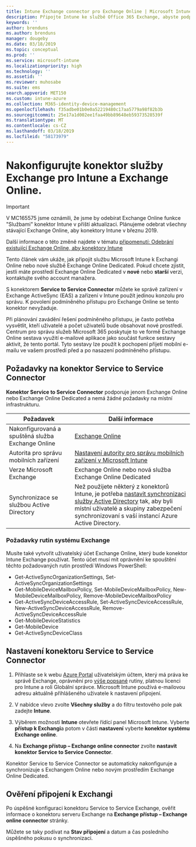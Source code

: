 ```yaml
---
title: Intune Exchange connector pro Exchange Online | Microsoft Intune
description: Připojte Intune ke službě Office 365 Exchange, abyste podporovali správu mobilních zařízení Exchange ActiveSync (MDM).
keywords: ''
author: brenduns
ms.author: brenduns
manager: dougeby
ms.date: 03/18/2019
ms.topic: conceptual
ms.prod: ''
ms.service: microsoft-intune
ms.localizationpriority: high
ms.technology: ''
ms.assetid: ''
ms.reviewer: muhosabe
ms.suite: ems
search.appverid: MET150
ms.custom: intune-azure
ms.collection: M365-identity-device-management
ms.openlocfilehash: f35adbe01b0e0a52219480c17aa5779a98f82b3b
ms.sourcegitcommit: 25e17a1d002ee1faa49bb89648eb59373528539f
ms.translationtype: MT
ms.contentlocale: cs-CZ
ms.lasthandoff: 03/18/2019
ms.locfileid: "58173979"
---
```

# <a name="configure-the-exchange-service-connector-for-intune-and-exchange-online"></a>Nakonfigurujte konektor služby Exchange pro Intune a Exchange Online.
> [!IMPORTANT]  
> V MC165575 jsme oznámili, že jsme by odebírat Exchange Online funkce "Službami" konektor Intune v příští aktualizaci. Plánujeme odebrat všechny stávající Exchange Online, aby konektory Intune v březnu 2019.
>  
>  Další informace o této změně najdete v tématu [připomenutí: Odebrání existující Exchange Online, aby konektory Intune](whats-new.md#reminder-removal-of-existing-exchange-online-to-intune-connectors-)

Tento článek vám ukáže, jak připojit službu Microsoft Intune k Exchangi Online nebo nové službě Exchange Online Dedicated. Pokud chcete zjistit, jestli máte prostředí Exchange Online Dedicated v **nové** nebo **starší** verzi, kontaktujte svého account manažera.

S konektorem **Service to Service Connector** můžete ke správě zařízení v Exchange ActiveSync (EAS) a zařízení v Intune použít jedinou konzolu pro správu.  K povolení podmíněného přístupu pro Exchange Online se tento konektor nevyžaduje.

Při plánování zavádění řešení podmíněného přístupu, je často potřeba vysvětlit, kteří uživatelé a počet uživatelů bude obsahovat nové prostředí. Centrum pro správu služeb Microsoft 365 poskytuje to ve formě Exchange Online sestava využití e-mailové aplikace jako součást funkce sestavy aktivit, že tento portál. Tyto sestavy lze použít k pochopení přijetí mobilní e-mailu ve vašem prostředí před a po nasazení podmíněného přístupu.

## <a name="service-to-service-connector-requirements"></a>Požadavky na konektor Service to Service Connector
**Konektor Service to Service Connector** podporuje jenom Exchange Online nebo Exchange Online Dedicated a nemá žádné požadavky na místní infrastrukturu. 


|              Požadavek               |                                                                                                            Další informace                                                                                                            |
|----------------------------------------|----------------------------------------------------------------------------------------------------------------------------------------------------------------------------------------------------------------------------------------|
| Nakonfigurovaná a spuštěná služba Exchange Online |                                                                                 [Exchange Online](https://technet.microsoft.com/library/jj200580.aspx)                                                                                 |
|   Autorita pro správu mobilních zařízení   |                                                       [Nastavení autority pro správu mobilních zařízení v Microsoft Intune](mdm-authority-set.md)                                                       |
|       Verze Microsoft Exchange       |                                                                                      Exchange Online nebo nová služba Exchange Online Dedicated                                                                                      |
|    Synchronizace se službou Active Directory    | Než použijete některý z konektorů Intune, je potřeba [nastavit synchronizaci služby Active Directory](/intune/users-add) tak, aby byli místní uživatelé a skupiny zabezpečení synchronizovaní s vaší instancí Azure Active Directory. |

### <a name="exchange-cmdlet-requirements"></a>Požadavky rutin systému Exchange

Musíte také vytvořit uživatelský účet Exchange Online, který bude konektor Intune Exchange používat. Tento účet musí mít oprávnění ke spouštění těchto požadovaných rutin prostředí Windows PowerShell:

 - Get-ActiveSyncOrganizationSettings, Set-ActiveSyncOrganizationSettings
 - Get-MobileDeviceMailboxPolicy, Set-MobileDeviceMailboxPolicy, New-MobileDeviceMailboxPolicy, Remove-MobileDeviceMailboxPolicy
 - Get-ActiveSyncDeviceAccessRule, Set-ActiveSyncDeviceAccessRule, New-ActiveSyncDeviceAccessRule, Remove-ActiveSyncDeviceAccessRule
 - Get-MobileDeviceStatistics
 - Get-MobileDevice
 - Get-ActiveSyncDeviceClass

## <a name="set-up-the-service-to-service-connector"></a>Nastavení konektoru Service to Service Connector

1. Přihlaste se k webu [Azure Portal](https://portal.azure.com) uživatelským účtem, který má práva ke správě Exchange, oprávnění pro [výše popsané](#exchange-cmdlet-requirements) rutiny, platnou licenci pro Intune a roli Globální správce. Microsoft Intune používá e-mailovou adresu aktuálně přihlášeného uživatele k nastavení připojení.

2. V nabídce vlevo zvolte **Všechny služby** a do filtru textového pole pak zadejte **Intune**.

3. Výběrem možnosti **Intune** otevřete řídící panel Microsoft Intune. Vyberte **přístup k Exchangi**a potom v části **nastavení** vyberte **konektor systému Exchange online**.

4.  Na **Exchange přístup – Exchange online connector** zvolte **nastavit konektor Service to Service Connector**. 

Konektor Service to Service Connector se automaticky nakonfiguruje a synchronizuje s Exchangem Online nebo novým prostředím Exchange Online Dedicated.

## <a name="validate-your-exchange-connection"></a>Ověření připojení k Exchangi

Po úspěšné konfiguraci konektoru Service to Service Exchange, ověřit informace o konektoru serveru Exchange na **Exchange přístup – Exchange online connector** stránky.

Můžete se taky podívat na **Stav připojení** a datum a čas posledního úspěšného pokusu o synchronizaci.

 
